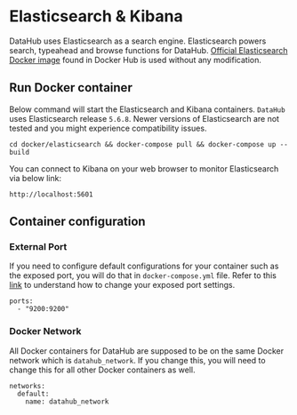 # Elasticsearch & Kibana

DataHub uses Elasticsearch as a search engine. Elasticsearch powers search, typeahead and browse functions for DataHub.
[Official Elasticsearch Docker image](https://hub.docker.com/_/elasticsearch) found in Docker Hub is used without 
any modification.

## Run Docker container
Below command will start the Elasticsearch and Kibana containers. `DataHub` uses Elasticsearch release `5.6.8`. Newer
versions of Elasticsearch are not tested and you might experience compatibility issues.
```
cd docker/elasticsearch && docker-compose pull && docker-compose up --build
```
You can connect to Kibana on your web browser to monitor Elasticsearch via below link:
```
http://localhost:5601
```

## Container configuration
### External Port
If you need to configure default configurations for your container such as the exposed port, you will do that in
`docker-compose.yml` file. Refer to this [link](https://docs.docker.com/compose/compose-file/#ports) to understand
how to change your exposed port settings.
```
ports:
  - "9200:9200"
```

### Docker Network
All Docker containers for DataHub are supposed to be on the same Docker network which is `datahub_network`. 
If you change this, you will need to change this for all other Docker containers as well.
```
networks:
  default:
    name: datahub_network
```